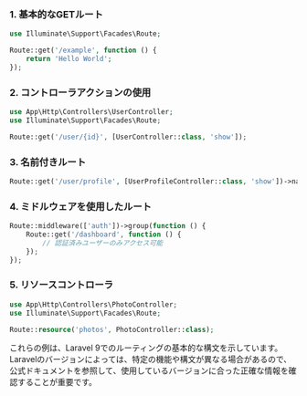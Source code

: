 ### 1. 基本的なGETルート

```php
use Illuminate\Support\Facades\Route;

Route::get('/example', function () {
    return 'Hello World';
});
```

### 2. コントローラアクションの使用

```php
use App\Http\Controllers\UserController;
use Illuminate\Support\Facades\Route;

Route::get('/user/{id}', [UserController::class, 'show']);
```

### 3. 名前付きルート

```php
Route::get('/user/profile', [UserProfileController::class, 'show'])->name('profile');
```

### 4. ミドルウェアを使用したルート

```php
Route::middleware(['auth'])->group(function () {
    Route::get('/dashboard', function () {
        // 認証済みユーザーのみアクセス可能
    });
});
```

### 5. リソースコントローラ

```php
use App\Http\Controllers\PhotoController;
use Illuminate\Support\Facades\Route;

Route::resource('photos', PhotoController::class);
```

これらの例は、Laravel 9でのルーティングの基本的な構文を示しています。Laravelのバージョンによっては、特定の機能や構文が異なる場合があるので、公式ドキュメントを参照して、使用しているバージョンに合った正確な情報を確認することが重要です。

